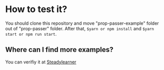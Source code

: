 # How to test it?

You should clone this repository and move "prop-passer-example" folder out of "prop-passer" folder. After that, `$yarn or npm install` and `$yarn start or npm run start`.

## Where can I find more examples?

You can verifiy it at [Steadylearner](https://www.steadylearner.com)

